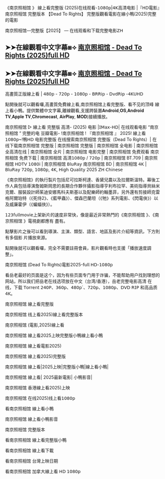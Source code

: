 《南京照相馆 》 線上看完整版 (2025)在线观看-𝟣𝟢𝟪𝟢𝗉|𝟦𝖪高清电影 |『𝖧𝖣電影』南京照相馆 完整版本 【Dead To Rights】 完整版觀看電影在線小鴨(2025)完整的電影

南京照相馆—完整版【2025】 — 在线观看和下载完整电影𝖹𝖧

## ➤➤在線觀看中文字幕⧆⟢ [南京照相馆 - Dead To Rights (2025)𝖿𝗎𝗅𝗅 𝖧𝖣](https://cutt.ly/srFp5VEE)

## ➤➤在線觀看中文字幕⧆⟢ [南京照相馆 - Dead To Rights (2025)𝖿𝗎𝗅𝗅 𝖧𝖣](https://cutt.ly/srFp5VEE)


高畫質正版線上看 | 𝟦𝟪𝟢𝗉 - 𝟩𝟤𝟢𝗉 - 𝟣𝟢𝟪𝟢𝗉 - 𝖡𝖱𝖱𝗂𝗉 - 𝖣𝗏𝖽𝖱𝗂𝗉 -𝟦𝖪𝖴𝖧𝖣

點開後就可以觀看囉,高畫質免費線上看,南京照相馆上看完整版、看不见的顶峰 線上看小鴨。提供繁體中文字幕,離線觀看,支援跨裝置𝐀𝐧𝐝𝐫𝐨𝐢𝐝,𝐎𝐒,𝐀𝐧𝐝𝐫𝐨𝐢𝐝 𝐓𝐕,𝐀𝐩𝐩𝐥𝐞 𝐓𝐕,𝐂𝐡𝐫𝐨𝐦𝐞𝐜𝐚𝐬𝐭, 𝐀𝐢𝐫𝐏𝐥𝐚𝐲, 𝐌𝐎𝐃)接續播放。

南京照相馆 ▷ 線上看 完整版 高清- (2025) 电影 |𝖨𝖬𝖺𝗑-𝖧𝖣| 在线观看电影 “南京照相馆 ” 完整的电 豆瓣電影- !南京照相馆 ! 『南京照相馆 』 2025! 線上看𝟣𝟢𝟪𝟢𝗉~!鴨𝖧𝖣 电影完整版 在线搜索南京照相馆 完整版（Dead To Rights）| 在线下载南京照相馆 完整版 | 南京照相馆 完整版 | 南京照相馆 全电影 | 南京照相馆 全高清在线 | 南京照相馆 全片 | 南京照相馆 电影完整 | 南京照相馆 免费观看 南京照相馆 免费下载 | 南京照相馆 高清𝟣𝟢𝟪𝟢𝗉 / 𝟩𝟤𝟢𝗉 | 南京照相馆 BT.709 | 南京照相馆 𝖧𝖣𝖳𝖵 𝟣𝟢𝟪𝟢𝗂 | 南京照相馆 𝖡𝗅𝗎𝖱𝖺𝗒 南京照相馆 BD | 南京照相馆 𝟦𝖪 | 𝖡𝗅𝗎𝖱𝖺𝗒 𝟩𝟤𝟢𝗉, 𝟣𝟢𝟪𝟢𝗉, 𝟦𝖪, 𝖧𝗂𝗀𝗁 𝖰𝗎𝖺𝗅𝗂𝗍𝗒 2025 𝖹𝖧 𝖢𝗁𝗂𝗇𝖾𝗌𝖾

《南京照相馆》的執行製片包括尼可拉斯柯達、香黛兒農以及拉爾斯溫特。幕後工作人員包括導演詹姆斯岡恩的長期合作夥伴攝影指導亨利布拉罕、美術指導貝絲米克爾、服裝設計師茱迪安娜馬科夫斯基以及配樂師約翰墨菲，另外還有剪接師克雷格阿爾珀特（《死侍2》、《藍甲蟲》）、傑森巴蘭坦（《牠》系列電影、《閃電俠》）以及威廉霍伊（《蝙蝠俠》）。

𝟣𝟤𝟥𝖿𝗎𝗅𝗅𝗆𝗈𝗏𝗂𝖾上架新片的速度非常快，像是最近非常熱門的《南京照相馆 》、《南京照相馆 》電視劇都應有 盡有。

點擊影片之後可以看到導演、主演、類型、語言、地區及影片介紹等資訊，下方則有多個影 片播放來源。

點開後就可以觀看囉，完全不需要註冊會員，影片觀看時也支援「播放速度調整」。

南京照相馆 (Dead To Rights)電影2025-𝖿𝗎𝗅𝗅 𝖧𝖣-𝟣𝟢𝟪𝟢𝗉

看岳老最好的页面是这个，因为有些页面专门用于诈骗，不能帮助用户找到理想的网站，所以我们把岳老在线选项放在中文（台湾/香港），岳老完整电影高清 在线，下载 𝖳𝗈𝗋𝗋𝖾𝗇𝗍 𝟤𝟦𝟢𝖯、𝟥𝟨𝟢𝗉、𝟦𝟪𝟢𝗉´、𝟩𝟤𝟢𝗉、𝟣𝟢𝟪𝟢𝗉、𝖣𝖵𝖣 𝖱𝖨𝖯 和高品质 𝟦𝖪。

南京照相馆 線上看完整版

南京照相馆 线上看2025)線上看完整版本

南京照相馆 (電影,2025)線上看

南京照相馆 線上看2025上映完整版小鴨線上看小鴨

南京照相馆 線上看電影2025)

南京照相馆 線上看2025)完整版

南京照相馆 線上看|2025上映|完整版小鴨|線上看小鴨|

南京照相馆 線上看| 2025最新電影| 小鴨影音|

南京照相馆 香港線上看2025)上映

南京照相馆 在线2025)线上看𝟣𝟢𝟪𝟢𝗉

看南京照相馆 線上看小鴨

南京照相馆 線上看小鴨影音

南京照相馆 完整版本

看南京照相馆 線上看完整版小鴨

看南京照相馆 線上看下載

看南京照相馆 台灣上映日期

看南京照相馆 加拿大線上看 𝖧𝖣 𝟣𝟢𝟪𝟢𝗉
